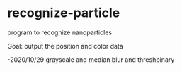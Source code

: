 # recognize-particle
program to recognize nanoparticles

Goal: output the position and color data

-2020/10/29
grayscale and median blur and threshbinary

